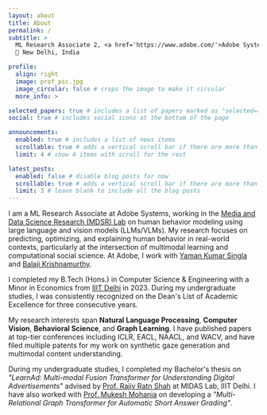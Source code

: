 ```yaml
---
layout: about
title: About
permalink: /
subtitle: >
  ML Research Associate 2, <a href='https://www.adobe.com/'>Adobe Systems</a><br>
  📍 New Delhi, India

profile:
  align: right
  image: prof_pic.jpg
  image_circular: false # crops the image to make it circular
  more_info: >

selected_papers: true # includes a list of papers marked as "selected={true}"
social: true # includes social icons at the bottom of the page

announcements:
  enabled: true # includes a list of news items
  scrollable: true # adds a vertical scroll bar if there are more than 3 news items
  limit: 4 # show 4 items with scroll for the rest

latest_posts:
  enabled: false # disable blog posts for now
  scrollable: true # adds a vertical scroll bar if there are more than 3 new posts items
  limit: 3 # leave blank to include all the blog posts
---
```


I am a ML Research Associate at Adobe Systems, working in the [Media and Data Science Research (MDSR) Lab](https://adobe.mdsr.live/) on human behavior modeling using large language and vision models (LLMs/VLMs). My research focuses on predicting, optimizing, and explaining human behavior in real-world contexts, particularly at the intersection of multimodal learning and computational social science. At Adobe, I work with [Yaman Kumar Singla](https://sites.google.com/view/yaman-kumar/) and [Balaji Krishnamurthy](https://scholar.google.com/citations?user=n8iUBg8AAAAJ&hl=en).

I completed my B.Tech (Hons.) in Computer Science & Engineering with a Minor in Economics from [IIIT Delhi](https://iiitd.ac.in/) in 2023. During my undergraduate studies, I was consistently recognized on the Dean's List of Academic Excellence for three consecutive years.

My research interests span **Natural Language Processing**, **Computer Vision**, **Behavioral Science**, and **Graph Learning**. I have published papers at top-tier conferences including ICLR, EACL, NAACL, and WACV, and have filed multiple patents for my work on synthetic gaze generation and multimodal content understanding.

During my undergraduate studies, I completed my Bachelor's thesis on *"LearnAd: Multi-modal Fusion Transformer for Understanding Digital Advertisements"* advised by [Prof. Rajiv Ratn Shah](https://midas.iiitd.ac.in/) at MIDAS Lab, IIIT Delhi. I have also worked with [Prof. Mukesh Mohania](https://scholar.google.com/citations?user=zgaqvNQAAAAJ&hl=en) on developing a *"Multi-Relational Graph Transformer for Automatic Short Answer Grading"*.
